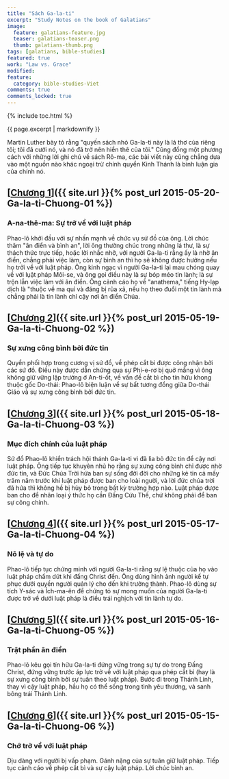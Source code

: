 ```yaml
---
title: "Sách Ga-la-ti"
excerpt: "Study Notes on the book of Galatians"
image: 
  feature: galatians-feature.jpg
  teaser: galatians-teaser.png
  thumb: galatians-thumb.png
tags: [galatians, bible-studies]
featured: true
work: "Law vs. Grace"
modified:
feature:
  category: bible-studies-Viet
comments: true
comments_locked: true
---
```


{% include toc.html %}

{{ page.excerpt | markdownify }}

Martin Luther bày tỏ rằng "quyến sách nhỏ Ga-la-ti này là lá thơ của riêng tôi; tôi đã cưới nó, và nó đã trở nên hiền thê của tôi." Cũng đồng một phương cách với những lời ghi chú về sách Rô-ma, các bài viết này cũng chẳng dựa vào một nguồn nào khác ngoại trừ chính quyển Kinh Thánh là bình luận gia của chính nó.

##  [<u>Chương 1</u>]({{ site.url }}{% post_url 2015-05-20-Ga-la-ti-Chuong-01 %})

### A-na-thê-ma: Sự trở về với luật pháp

Phao-lô khởi đầu với sự nhấn mạnh về chức vụ sứ đồ của ông. Lời chúc thăm "ân điển và bình an", lời ông thường chúc trong những lá thư, là sự thách thức trực tiếp, hoặc lời nhắc nhở, với người Ga-la-ti rằng ấy là nhờ ân điển, chẳng phải việc làm, còn sự bình an thì họ sẽ không được hưởng nếu họ trởi về với luật pháp. Ông kinh ngạc vì người Ga-la-ti lại mau chóng quay về với lụật pháp Môi-se, và ông gọi điều này là sự bóp méo tin lành; là sự trộn lẫn việc làm với ân điển. Ông cảnh cáo họ về "anathema," tiếng Hy-lạp dịch là "thuộc về ma quỉ và đáng bị rủa xả, nếu họ theo đuổi một tin lành mà chẳng phải là tin lành chỉ cậy nơi ân điển Chúa.

##  [<u>Chương 2</u>]({{ site.url }}{% post_url 2015-05-19-Ga-la-ti-Chuong-02 %})

### Sự xưng công bình bởi đức tin

Quyền phối hợp trong cương vị sứ đồ, về phép cắt bì được công nhận bởi các sứ đồ. Điều này được dẫn chứng qua sự Phi-e-rơ bị quở mắng vì ông không giữ vững lập trường ở An-ti-ốt, về vấn đề cắt bì cho tín hữu khong thuộc gốc Do-thái: Phao-lô biện luận về sự bất tương đồng giữa Do-thái Giáo và sự xưng công bình bởi đức tin.

##  [<u>Chương 3</u>]({{ site.url }}{% post_url 2015-05-18-Ga-la-ti-Chuong-03 %})

### Mục đích chính của luật pháp

Sứ đồ Phao-lô khiển trách hội thánh Ga-la-ti vì đã lìa bỏ đức tin để cậy nơi luật pháp. Ông tiếp tục khuyên nhủ họ rằng sự xưng công bình chỉ được nhờ đức tin, và Đức Chúa Trời hứa ban sự sống đời đời cho những kẻ tin cả mấy trăm năm trước khi luật pháp được ban cho loài người, và lời đức chúa trời đã hứa thì không hề bị hủy bỏ trong bất kỳ trường hợp nào. Luật pháp được ban cho để nhân loại ý thức họ cần Đấng Cứu Thế, chứ không phải để ban sự công chính.

##  [<u>Chương 4</u>]({{ site.url }}{% post_url 2015-05-17-Ga-la-ti-Chuong-04 %})

### Nô lệ và tự do

Phao-lô tiếp tục chứng minh với người Ga-la-ti rằng sự lệ thuộc của họ vào luật pháp chấm dứt khi đấng Christ đến. Ông dùng hình ảnh người kế tự phục dưới quyền người quản lý cho đến khi trưởng thành.  Phao-lô dùng sự tích Y-sác và Ích-ma-ên để chứng tỏ sự mong muốn của người Ga-la-ti được trở về dưới luật pháp là điều trái nghịch với tin lành tự do.

##  [<u>Chương 5</u>]({{ site.url }}{% post_url 2015-05-16-Ga-la-ti-Chuong-05 %})

### Trật phần ân điển

Phao-lô kêu gọi tín hữu Ga-la-ti đứng vững trong sự tự do trong Đấng Christ, đứng vững trước áp lực trở về với luật pháp qua phép cắt bì (hay là sự xưng công bình bởi sự tuân theo luật pháp). Bước đi trong Thánh Linh, thay vì cậy luật pháp, hầu họ có thể sống trong tình yêu thương, và sanh bông trái Thánh Linh.

##  [<u>Chương 6</u>]({{ site.url }}{% post_url 2015-05-15-Ga-la-ti-Chuong-06 %})

### Chớ trở về với luật pháp

Dịu dàng với người bị vấp phạm. Gánh nặng của sự tuân giữ luật pháp. Tiếp tục cảnh cáo về phép cắt bì và sự cậy luật pháp. Lời chúc bình an.

